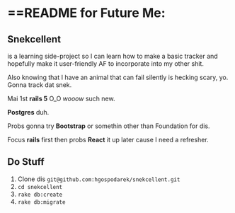 # ==README for Future Me:

## Snekcellent
is a learning side-project so I can learn how to make a basic tracker and hopefully make it user-friendly AF to incorporate into my other shit.

Also knowing that I have an animal that can fail silently is hecking scary, yo. Gonna track dat snek.

Mai 1st __rails 5__ O_O _wooow_ such new.

__Postgres__ duh.

Probs gonna try __Bootstrap__ or somethin other than Foundation for dis.

Focus __rails__ first then probs __React__ it up later cause I need a refresher.

## Do Stuff
1. Clone dis `git@github.com:hgospodarek/snekcellent.git`
2. `cd snekcellent`
3. `rake db:create`
4. `rake db:migrate`
